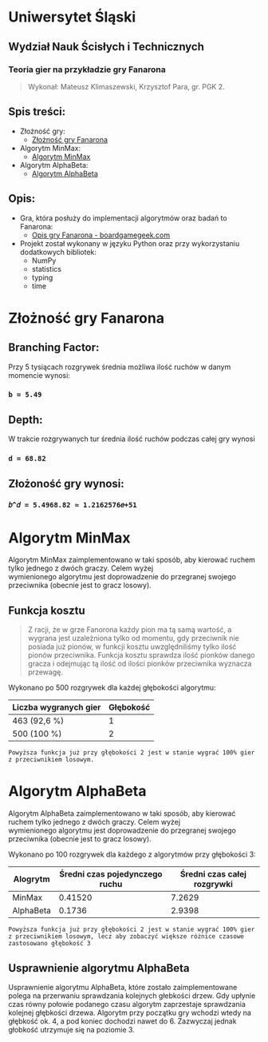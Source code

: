 # Uniwersytet Śląski

## Wydział Nauk Ścisłych i Technicznych

### Teoria gier na przykładzie gry Fanarona

> Wykonał: Mateusz Klimaszewski, Krzysztof Para, gr. PGK 2.



## Spis treści:

- Złożność gry:
    - <a href="#ZG">Złożność gry Fanarona</a>
- Algorytm MinMax:
    - <a href="#AMM">Algorytm MinMax</a>
- Algorytm AlphaBeta:
    - <a href="#AB">Algorytm AlphaBeta</a>
## Opis:
- Gra, która posłuży do implementacji algorytmów oraz badań to Fanarona: 
    - <a href="https://boardgamegeek.com/boardgame/4386/fanorona">Opis gry Fanarona - boardgamegeek.com</a>
- Projekt został wykonany w języku Python oraz przy wykorzystaniu dodatkowych bibliotek:
  * NumPy
  * statistics 
  * typing
  * time
 
<div style="page-break-after: always; visibility: hidden"> 
</div>

<div id="ZG"></div>

# Złożność gry Fanarona

## Branching Factor:

 Przy 5 tysiącach rozgrywek średnia możliwa ilość ruchów w danym momencie wynosi:

### `b = 5.49`

## Depth:

 W trakcie rozgrywanych tur średnia ilość ruchów podczas całej gry wynosi 

### `d = 68.82`

## Złożoność gry wynosi:


### `𝑏^𝑑 = 5.4968.82 ≈ 1.2162576𝑒+51`

<div id="AMM"></div>

# Algorytm MinMax

Algorytm MinMax zaimplementowano w taki sposób, aby kierować ruchem tylko jednego z dwóch graczy. Celem wyżej  
wymienionego algorytmu jest doprowadzenie do przegranej swojego przeciwnika (obecnie jest to gracz losowy).  

## Funkcja kosztu
>Z racji, że w grze Fanorona każdy pion ma tą samą wartość, a wygrana jest uzależniona tylko od momentu, gdy przeciwnik
>nie posiada już pionów, w funkcji kosztu uwzględniliśmy tylko ilość pionów przeciwnika. Funkcja kosztu sprawdza ilość 
>pionków danego gracza i odejmując tą ilość od ilości pionków przeciwnika wyznacza przewagę.
>
Wykonano po 500 rozgrywek dla każdej głębokości algorytmu:

Liczba wygranych gier  | Głębokość 
------------ | -------------
463 (92,6 %)  | 1
500 (100 %)  | 2

`Powyższa funkcja już przy głębokości 2 jest w stanie wygrać 100% gier z przeciwnikiem losowym.`
<div id="AB"></div>

# Algorytm AlphaBeta

Algorytm AlphaBeta zaimplementowano w taki sposób, aby kierować ruchem tylko jednego z dwóch graczy. Celem wyżej  
wymienionego algorytmu jest doprowadzenie do przegranej swojego przeciwnika (obecnie jest to gracz losowy).  



Wykonano po 100 rozgrywek dla każdego z algorytmów przy głębokości 3:

Alogrytm  | Średni czas pojedynczego ruchu | Średni czas całej rozgrywki
------------ | ------------- | -------------
MinMax  | 0.41520 | 7.2629
AlphaBeta  | 0.1736 | 2.9398

`Powyższa funkcja już przy głębokości 2 jest w stanie wygrać 100% gier z przeciwnikiem losowym, lecz aby zobaczyć większe różnice czasowe zastosowano głębokość 3`

## Usprawnienie algorytmu AlphaBeta

Usprawnienie algorytmu AlphaBeta, które zostało zaimplementowane polega na przerwaniu sprawdzania kolejnych głebkości
drzew. Gdy upłynie czas równy połowie podanego czasu algorytm zaprzestaje sprawdzania kolejnej głębkości drzewa. 
Algorytm przy początku gry wchodzi wtedy na głębkość ok. 4, a pod koniec dochodzi nawet do 6. Zazwyczaj jednak głobkość 
utrzymuje się na poziomie 3. 


